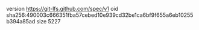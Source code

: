 version https://git-lfs.github.com/spec/v1
oid sha256:490003c666351fba57cebed10e939cd32be1ca6bf9f655a6eb10255b394a85ad
size 5227
